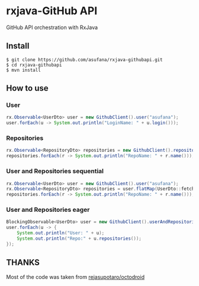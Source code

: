 
# rxjava-GitHub API

GitHub API orchestration with RxJava

## Install

```
$ git clone https://github.com/asufana/rxjava-githubapi.git
$ cd rxjava-githubapi
$ mvn install
```

## How to use

### User

```java
rx.Observable<UserDto> user = new GithubClient().user("asufana");
user.forEach(u -> System.out.println("LoginName: " + u.login()));
```

### Repositories

```java
rx.Observable<RepositoryDto> repositories = new GithubClient().repositories("asufana");
repositories.forEach(r -> System.out.println("RepoName: " + r.name()));
```

### User and Repositories sequential

```java
rx.Observable<UserDto> user = new GithubClient().user("asufana");
rx.Observable<RepositoryDto> repositories = user.flatMap(UserDto::fetchRepositories);
repositories.forEach(r -> System.out.println("RepoName: " + r.name()));
```

### User and Repositories eager

```java
BlockingObservable<UserDto> user = new GithubClient().userAndRepositories("asufana");
user.forEach(u -> {
    System.out.println("User: " + u);
    System.out.println("Repo:" + u.repositories());
});
```

## THANKS
Most of the code was taken from [rejasupotaro/octodroid](https://github.com/rejasupotaro/octodroid)
